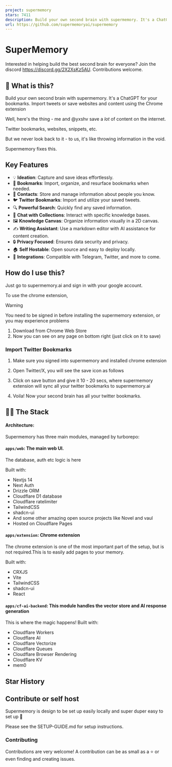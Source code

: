 ```yaml
---
project: supermemory
stars: 7411
description: Build your own second brain with supermemory. It's a ChatGPT for your bookmarks. Import tweets or save websites and content using the chrome extension.
url: https://github.com/supermemoryai/supermemory
---
```


SuperMemory
===========

Interested in helping build the best second brain for everyone? Join the discord https://discord.gg/2X2XsKz5AU. Contributions welcome.

👀 What is this?
----------------

Build your own second brain with supermemory. It's a ChatGPT for your bookmarks. Import tweets or save websites and content using the Chrome extension

Well, here's the thing - me and @yxshv save a _lot_ of content on the internet.

Twitter bookmarks, websites, snippets, etc.

But we never look back to it - to us, it's like throwing information in the void.

Supermemory fixes this.

Key Features
------------

-   💡 **Ideation**: Capture and save ideas effortlessly.
-   🔖 **Bookmarks**: Import, organize, and resurface bookmarks when needed.
-   📇 **Contacts**: Store and manage information about people you know.
-   🐦 **Twitter Bookmarks**: Import and utilize your saved tweets.
-   🔍 **Powerful Search**: Quickly find any saved information.
-   💬 **Chat with Collections**: Interact with specific knowledge bases.
-   🖼️ **Knowledge Canvas**: Organize information visually in a 2D canvas.
-   ✍️ **Writing Assistant**: Use a markdown editor with AI assistance for content creation.
-   🔒 **Privacy Focused**: Ensures data security and privacy.
-   🏠 **Self Hostable**: Open source and easy to deploy locally.
-   🔗 **Integrations**: Compatible with Telegram, Twitter, and more to come.

How do I use this?
------------------

Just go to supermemory.ai and sign in with your google account.

To use the chrome extension,

Warning

You need to be signed in before installing the supermemory extension, or you may experience problems

1.  Download from Chrome Web Store
2.  Now you can see on any page on bottom right (just click on it to save)

### Import Twitter Bookmarks

1.  Make sure you signed into supermemory and installed chrome extension
    
2.  Open Twitter/X, you will see the save icon as follows
    
3.  Click on save button and give it 10 - 20 secs, where supermemory extension will sync all your twitter bookmarks to supermemory.ai
    
4.  Voila! Now your second brain has all your twitter bookmarks.
    

👨‍💻 The Stack
---------------

#### Architecture:

Supermemory has three main modules, managed by turborepo:

#### `apps/web`: The main web UI.

The database, auth etc logic is here

Built with:

-   Nextjs 14
-   Next Auth
-   Drizzle ORM
-   Cloudflare D1 database
-   Cloudflare ratelimiter
-   TailwindCSS
-   shadcn-ui
-   And some other amazing open source projects like Novel and vaul
-   Hosted on Cloudflare Pages

#### `apps/extension`: Chrome extension

The chrome extension is one of the most important part of the setup, but is not required.This is to easily add pages to your memory.

Built with:

-   CRXJS
-   Vite
-   TailwindCSS
-   shadcn-ui
-   React

#### `apps/cf-ai-backend`: This module handles the vector store and AI response generation

This is where the magic happens! Built with:

-   Cloudflare Workers
-   Cloudflare AI
-   Cloudflare Vectorize
-   Cloudflare Queues
-   Cloudflare Browser Rendering
-   Cloudflare KV
-   mem0

Star History
------------

Contribute or self host
-----------------------

Supermemory is design to be set up easily locally and super duper easy to set up 💫

Please see the SETUP-GUIDE.md for setup instructions.

### Contributing

Contributions are very welcome! A contribution can be as small as a ⭐ or even finding and creating issues.
